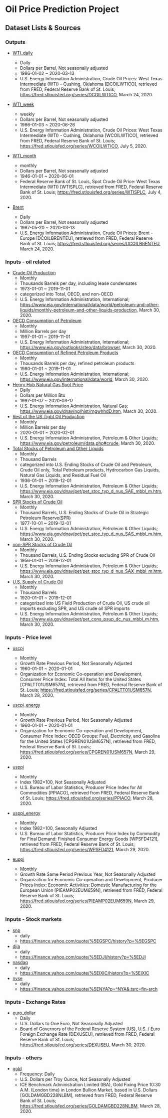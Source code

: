 # Oil Price Prediction Project

## Dataset Lists & Sources
### Outputs
- [WTI_daily][wti_daily]
  - Daily
  - Dollars per Barrel, Not seasonally adjusted
  - 1986-01-02 ~ 2020-03-13 
  - U.S. Energy Information Administration, Crude Oil Prices: West Texas Intermediate (WTI) - Cushing, Oklahoma [DCOILWTICO], retrieved from FRED, Federal Reserve Bank of St. Louis; https://fred.stlouisfed.org/series/DCOILWTICO, March 24, 2020.
- [WTI_week][wti_week]
  - weekly
  - Dollars per Barrel, Not seasonally adjusted
  - 1986-01-03 ~ 2020-06-26
  - U.S. Energy Information Administration, Crude Oil Prices: West Texas Intermediate (WTI) - Cushing, Oklahoma [WCOILWTICO], retrieved from FRED, Federal Reserve Bank of St. Louis; https://fred.stlouisfed.org/series/WCOILWTICO, July 5, 2020.
- [WTI_month][wti_month]
  - monthly
  - Dollars per Barrel, Not seasonally adjusted
  - 1946-01-01 ~ 2020-06-01
  - Federal Reserve Bank of St. Louis, Spot Crude Oil Price: West Texas Intermediate (WTI) [WTISPLC], retrieved from FRED, Federal Reserve Bank of St. Louis; https://fred.stlouisfed.org/series/WTISPLC, July 4, 2020.

- [Brent][brent] 
  - Daily
  - Dollars per Barrel, Not seasonally adjusted
  - 1987-05-20 ~ 2020-03-13
  - U.S. Energy Information Administration, Crude Oil Prices: Brent - Europe [DCOILBRENTEU], retrieved from FRED, Federal Reserve Bank of St. Louis; https://fred.stlouisfed.org/series/DCOILBRENTEU, March 24, 2020.

### Inputs - oil related
- [Crude Oil Production][crude oil production]
  - Monthly
  - Thousands Barrels per day, including lease condensates
  - 1973-01-01 ~ 2019-11-01
  - categorized into Total, OECD, and non-OECD
  - U.S. Energy Information Administration, International; https://www.eia.gov/international/data/world/petroleum-and-other-liquids/monthly-petroleum-and-other-liquids-production, March 30, 2020.
- [OECD Consumption of Petroleum][petroleum consumption]
  - Monthly
  - Million Barrels per day
  - 1997-01-01 ~ 2019-11-01
  - U.S. Energy Information Administration, International; https://www.eia.gov/outlooks/steo/data/browser, March 30, 2020.
- [OECD Consumption of Refined Petroleum Products][refined consumption]
    - Monthly
    - Thousands Barrels per day, refined petroleum products
    - 1980-01-01 ~ 2019-11-01
    - U.S. Energy Information Administration, International; https://www.eia.gov/international/data/world, March 30, 2020.
- [Henry Hub Natural Gas Spot Price][henry hub]
  - Daily
  - Dollars per Million Btu
  - 1997-01-07 ~ 2020-03-17
  - U.S. Energy Information Administration, Natural Gas; https://www.eia.gov/dnav/ng/hist/rngwhhdD.htm, March 30, 2020.
- [Rest of the US Tight Oil Production][tight oil]
  - Monthly
  - Million Barrels per day
  - 2020-01-01 ~ 2020-02-01
  - U.S. Energy Information Administration, Petroleum & Other Liquids; https://www.eia.gov/petroleum/data.php#crude, March 30, 2020.
- [Total Stocks of Petroleum and Other Liquids][total stock]
  - Monthly
  - Thousand Barrels
  - categorized into U.S. Ending Stocks of Crude Oil and Petroleum, Crude Oil only, Total Petroleum products, Hydrocarbon Gas Liquids, Natural Gas Liquids, and Residual Fuel Oil
  - 1936-01-01 ~ 2019-12-01
  - U.S. Energy Information Administration, Petroleum & Other Liquids; https://www.eia.gov/dnav/pet/pet_stoc_typ_d_nus_SAE_mbbl_m.htm, March 30, 2020.
- [SPR Stocks of Crude Oil][SPR stock]
  - Monthly
  - Thousand Barrels, U.S. Ending Stocks of Crude Oil in Strategic Petroleum Reserve(SPR)
  - 1977-10-01 ~ 2019-12-01
  - U.S. Energy Information Administration, Petroleum & Other Liquids; https://www.eia.gov/dnav/pet/pet_stoc_typ_d_nus_SAS_mbbl_m.htm, March 30, 2020.
- [non-SPR Stocks of Crude Oil][nonSPR stock]
  - Monthly
  - Thousand Barrels, U.S. Ending Stocks excluding SPR of Crude Oil
  - 1956-01-01 ~ 2019-12-01
  - U.S. Energy Information Administration, Petroleum & Other Liquids; https://www.eia.gov/dnav/pet/pet_stoc_typ_d_nus_SAX_mbbl_m.htm, March 30, 2020.
- [U.S. Supply of Crude Oil][US supply]
  - Monthly
  - Thousand Barrels
  - 1920-01-01 ~ 2019-12-01
  - categorized into US Field Production of Crude Oil, US crude oil imports excluding SPR, and US crude oil SPR imports
  - U.S. Energy Information Administration, Petroleum & Other Liquids; https://www.eia.gov/dnav/pet/pet_cons_psup_dc_nus_mbbl_m.htm, March 30, 2020.

### Inputs - Price level
- [uscpi][uscpi]
  - Monthly
  - Growth Rate Previous Period, Not Seasonally Adjusted
  - 1960-01-01 ~ 2020-01-01
  - Organization for Economic Co-operation and Development, Consumer Price Index: Total All Items for the United States [CPALTT01USM657N], retrieved from FRED, Federal Reserve Bank of St. Louis; https://fred.stlouisfed.org/series/CPALTT01USM657N, March 28, 2020.

- [uscpi_energy][uscpi_energy]
  - Monthly
  - Growth Rate Previous Period, Not Seasonally Adjusted
  - 1960-01-01 ~ 2020-01-01
  - Organization for Economic Co-operation and Development, Consumer Price Index: OECD Groups: Fuel, Electricity, and Gasoline for the United States [CPGREN01USM657N], retrieved from FRED, Federal Reserve Bank of St. Louis; https://fred.stlouisfed.org/series/CPGREN01USM657N, March 29, 2020.

- [usppi][usppi]
  - Monthly
  - Index 1982=100, Not Seasonally Adjusted
  - U.S. Bureau of Labor Statistics, Producer Price Index for All Commodities [PPIACO], retrieved from FRED, Federal Reserve Bank of St. Louis; https://fred.stlouisfed.org/series/PPIACO, March 28, 2020.

- [usppi_energy][usppi_energy] 
  - Monthly
  - Index 1982=100, Seasonally Adjusted
  - U.S. Bureau of Labor Statistics, Producer Price Index by Commodity for Final Demand: Finished Consumer Energy Goods [WPSFD4121], retrieved from FRED, Federal Reserve Bank of St. Louis; https://fred.stlouisfed.org/series/WPSFD4121, March 29, 2020.

- [euppi][euppi]
  - Monthly
  - Growth Rate Same Period Previous Year, Not Seasonally Adjusted
  - Organization for Economic Co-operation and Development, Producer Prices Index: Economic Activities: Domestic Manufacturing for the European Union [PIEAMP02EUM659N], retrieved from FRED, Federal Reserve Bank of St. Louis; https://fred.stlouisfed.org/series/PIEAMP02EUM659N, March 29, 2020.


### Inputs - Stock markets
- [snp][snp] 
  - daily
  - https://finance.yahoo.com/quote/%5EGSPC/history?p=%5EGSPC
- [djia][djia]
  - daily
  - https://finance.yahoo.com/quote/%5EDJI/history?p=%5EDJI
- [nasdaq][nasdaq]
  - daily
  - https://finance.yahoo.com/quote/%5EIXIC/history?p=%5EIXIC
- [nyse][nyse]
  - daily
  - https://finance.yahoo.com/quote/%5ENYA?p=^NYA&.tsrc=fin-srch

### Inputs - Exchange Rates
- [euro_dollar][euro_dollar]
  - Daily
  - U.S. Dollars to One Euro, Not Seasonally Adjusted
  - Board of Governors of the Federal Reserve System (US), U.S. / Euro Foreign Exchange Rate [DEXUSEU], retrieved from FRED, Federal Reserve Bank of St. Louis; https://fred.stlouisfed.org/series/DEXUSEU, March 30, 2020.

### Inputs - others
- [gold][gold]
  - Frequency:  Daily
  - U.S. Dollars per Troy Ounce, Not Seasonally Adjusted
  - ICE Benchmark Administration Limited (IBA), Gold Fixing Price 10:30 A.M. (London time) in London Bullion Market, based in U.S. Dollars [GOLDAMGBD228NLBM], retrieved from FRED, Federal Reserve Bank of St. Louis; https://fred.stlouisfed.org/series/GOLDAMGBD228NLBM, March 28, 2020.

[wti_daily]: https://github.com/dongminkim0220/Oil-Price-Prediction-Project/tree/master/data_representations/dataset/wti.csv
[wti_week]: https://github.com/dongminkim0220/Oil-Price-Prediction-Project/tree/master/data_representations/dataset/wti_week.csv
[wti_month]: https://github.com/dongminkim0220/Oil-Price-Prediction-Project/tree/master/data_representations/dataset/wti_month.csv
[brent]: https://github.com/dongminkim0220/Oil-Price-Prediction-Project/tree/master/data_representations/dataset/DCOILBRENTEU.csv
[crude oil production]: https://github.com/dongminkim0220/Oil-Price-Prediction-Project/tree/master/data_representations/dataset/crudeoil_production1.csv
[refined consumption]: https://github.com/dongminkim0220/Oil-Price-Prediction-Project/tree/master/data_representations/dataset/OECD_consumption_refinedpetroleum_1.csv
[petroleum consumption]: https://github.com/dongminkim0220/Oil-Price-Prediction-Project/tree/master/data_representations/dataset/OECD_consumption_petroleum_1.csv
[tight oil]: https://github.com/dongminkim0220/Oil-Price-Prediction-Project/tree/master/data_representations/dataset/US-tight-oil-production.csv
[henry hub]: https://github.com/dongminkim0220/Oil-Price-Prediction-Project/tree/master/data_representations/dataset/henryhubnaturalgas.csv
[total stock]: https://github.com/dongminkim0220/Oil-Price-Prediction-Project/tree/master/data_representations/dataset/total_stocks.csv
[SPR stock]: https://github.com/dongminkim0220/Oil-Price-Prediction-Project/tree/master/data_representations/dataset/SPR_stocks.csv
[nonSPR stock]: https://github.com/dongminkim0220/Oil-Price-Prediction-Project/tree/master/data_representations/dataset/Non-SPR_stocks.csv
[US supply]: https://github.com/dongminkim0220/Oil-Price-Prediction-Project/tree/master/data_representations/dataset/crudeoil_supplysummary.csv
[uscpi]: https://github.com/dongminkim0220/Oil-Price-Prediction-Project/tree/master/data_representations/dataset/USCPI.csv
[uscpi_energy]: https://github.com/dongminkim0220/Oil-Price-Prediction-Project/tree/master/data_representations/dataset/USCPI_energy.csv
[usppi]: https://github.com/dongminkim0220/Oil-Price-Prediction-Project/tree/master/data_representations/dataset/USPPI.csv
[usppi_energy]: https://github.com/dongminkim0220/Oil-Price-Prediction-Project/tree/master/data_representations/dataset/USPPI_energe.csv
[euppi]: https://github.com/dongminkim0220/Oil-Price-Prediction-Project/tree/master/data_representations/dataset/EUPPI.csv
[snp]: https://github.com/dongminkim0220/Oil-Price-Prediction-Project/tree/master/data_representations/dataset/s%26p.csv
[djia]: https://github.com/dongminkim0220/Oil-Price-Prediction-Project/tree/master/data_representations/dataset/djia.csv
[nasdaq]: https://github.com/dongminkim0220/Oil-Price-Prediction-Project/tree/master/data_representations/dataset/nasdaq.csv
[nyse]: https://github.com/dongminkim0220/Oil-Price-Prediction-Project/tree/master/data_representations/dataset/nyse.csv
[euro_dollar]: https://github.com/dongminkim0220/Oil-Price-Prediction-Project/tree/master/data_representations/dataset/euro_dollar.csv
[gold]: https://github.com/dongminkim0220/Oil-Price-Prediction-Project/tree/master/data_representations/dataset/gold.csv
